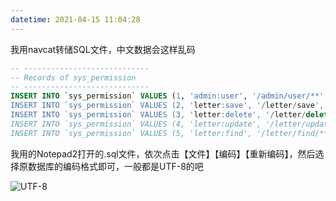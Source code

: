 ```yaml
---
datetime: 2021-04-15 11:04:28
---
```




我用navcat转储SQL文件，中文数据会这样乱码

``` sql
-- ----------------------------
-- Records of sys_permission
-- ----------------------------
INSERT INTO `sys_permission` VALUES (1, 'admin:user', '/admin/user/**', '瀵圭敤鎴风殑鎵€鏈夋搷浣?);
INSERT INTO `sys_permission` VALUES (2, 'letter:save', '/letter/save', '娣诲姞letter');
INSERT INTO `sys_permission` VALUES (3, 'letter:delete', '/letter/delete/*', '鍒犻櫎letter');
INSERT INTO `sys_permission` VALUES (4, 'letter:update', '/letter/update/*', '鏇存柊letter');
INSERT INTO `sys_permission` VALUES (5, 'letter:find', '/letter/find/**', '鏌ユ壘letter锛屽寘鎷?find/{id}锛?find/pages锛岀瓑');
```

我用的Notepad2打开的.sql文件，依次点击【文件】【编码】【重新编码】，然后选择原数据库的编码格式即可，一般都是UTF-8的吧

![UTF-8](https://wx3.sinaimg.cn/large/005Ii7rngy1gcgyjj9x5oj30ad0ahmxb.jpg)